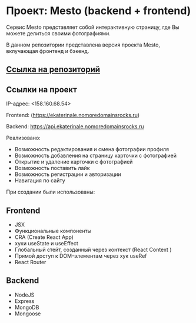 # Проект: Mesto (backend + frontend)

Сервис Mesto представляет собой интерактивную страницу, где Вы можете делиться своими фотографиями.  

В данном репозитории представлена версия проекта Mesto, вклучающая фронтенд и бэкенд.  
  
## [Ссылка на репозиторий ](https://github.com/EkaterinaLe7/react-mesto-api-full-gha) 
  
## Ссылки на проект  
  
IP-адрес: <158.160.68.54>  
  
Frontend: (https://ekaterinale.nomoredomainsrocks.ru)  
  
Backend: <https://api.ekaterinale.nomoredomainsrocks.ru>  
  
  
Реализовано:  
* Возможность редактирования и смена фотографии профиля  
* Возможность добавления на страницу карточки с фотографией  
* Открытие и удаление карточки с фотографией  
* Возможность поставить лайк  
* Возможность регистрации и авторизации  
* Навигация по сайту
  
  
При создании были использованы: 
## Frontend   
* JSX
* Функциональные компоненты
* CRA (Create React App)
* хуки useState и useEffect  
* Глобальный стейт, созданный через контекст (React Context )  
* Прямой доступ к DOM-элементам через хук useRef  
* React Router  
  
## Backend  
* NodeJS
* Express
* MongoDB
* Mongoose
